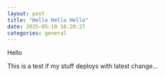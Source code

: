 ```yaml
---
layout: post
title: "Hello Hello Hello"
date: 2025-05-10 16:20:27
categories: general
---
```


Hello

This is a test if my stuff deploys with latest change...
